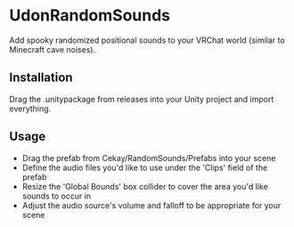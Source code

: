 # UdonRandomSounds

Add spooky randomized positional sounds to your VRChat world (similar to Minecraft cave noises).

## Installation

Drag the .unitypackage from releases into your Unity project and import everything.

## Usage

- Drag the prefab from Cekay/RandomSounds/Prefabs into your scene
- Define the audio files you'd like to use under the 'Clips' field of the prefab
- Resize the 'Global Bounds' box collider to cover the area you'd like sounds to occur in
- Adjust the audio source's volume and falloff to be appropriate for your scene
